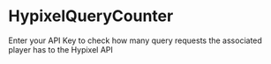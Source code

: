# HypixelQueryCounter
Enter your API Key to check how many query requests the associated player has to the Hypixel API
